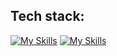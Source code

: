 ## Tech stack:
[![My Skills](https://skillicons.dev/icons?i=js,ts,react,nextjs,html,css)](https://skillicons.dev)
[![My Skills](https://skillicons.dev/icons?i=go,nodejs,nestjs,docker,postgres)](https://skillicons.dev)

<!--
**denis-emanuel/denis-emanuel** is a ✨ _special_ ✨ repository because its `README.md` (this file) appears on your GitHub profile.

Here are some ideas to get you started:

- 🔭 I’m currently working on ...
- 🌱 I’m currently learning ...
- 👯 I’m looking to collaborate on ...
- 🤔 I’m looking for help with ...
- 💬 Ask me about ...
- 📫 How to reach me: ...
- 😄 Pronouns: ...
- ⚡ Fun fact: ...
-->
